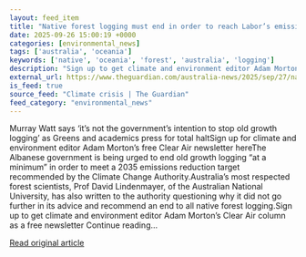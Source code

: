 ```yaml
---
layout: feed_item
title: "Native forest logging must end in order to reach Labor’s emissions reduction target, expert says"
date: 2025-09-26 15:00:19 +0000
categories: [environmental_news]
tags: ['australia', 'oceania']
keywords: ['native', 'oceania', 'forest', 'australia', 'logging']
description: "Sign up to get climate and environment editor Adam Morton’s Clear Air column as a free newsletter Continue reading"
external_url: https://www.theguardian.com/australia-news/2025/sep/27/native-forest-logging-must-end-in-order-to-reach-labors-emissions-reduction-target-expert-says
is_feed: true
source_feed: "Climate crisis | The Guardian"
feed_category: "environmental_news"
---
```


Murray Watt says ‘it’s not the government’s intention to stop old growth logging’ as Greens and academics press for total haltSign up for climate and environment editor Adam Morton’s free Clear Air newsletter hereThe Albanese government is being urged to end old growth logging “at a minimum” in order to meet a 2035 emissions reduction target recommended by the Climate Change Authority.Australia’s most respected forest scientists, Prof David Lindenmayer, of the Australian National University, has also written to the authority questioning why it did not go further in its advice and recommend an end to all native forest logging.Sign up to get climate and environment editor Adam Morton’s Clear Air column as a free newsletter Continue reading...

[Read original article](https://www.theguardian.com/australia-news/2025/sep/27/native-forest-logging-must-end-in-order-to-reach-labors-emissions-reduction-target-expert-says)
